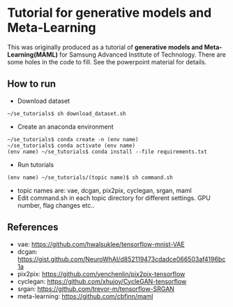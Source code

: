 # Tutorial for generative models and Meta-Learning

This was originally produced as a tutorial of <b>generative models and Meta-Learning(MAML)</b> for Samsung Advanced Institute of Technology. There are some holes in the code to fill. See the powerpoint material for details. 


## How to run

- Download dataset

```shell
~/se_tutorials$ sh download_dataset.sh
```

- Create an anaconda environment

```shell
~/se_tutorials$ conda create -n (env name)
~/se_tutorials$ conda activate (env name)
(env name) ~/se_tutorials$ conda install --file requirements.txt
```

- Run tutorials

```shell
(env name) ~/se_tutorials/(topic name)$ sh command.sh
```

- topic names are: vae, dcgan, pix2pix, cyclegan, srgan, maml
- Edit command.sh in each topic directory for different settings. GPU number, flag changes etc..


## References


- vae: https://github.com/hwalsuklee/tensorflow-mnist-VAE
- dcgan: https://gist.github.com/NeuroWhAI/d852119473cdadce066503af4196bc1a
- pix2pix: https://github.com/yenchenlin/pix2pix-tensorflow
- cyclegan: https://github.com/xhujoy/CycleGAN-tensorflow
- srgan: https://github.com/trevor-m/tensorflow-SRGAN
- meta-learning: https://github.com/cbfinn/maml

